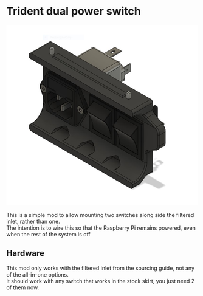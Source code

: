 # Trident dual power switch
![Dual switch](Images/DualSwitch.jpg)

This is a simple mod to allow mounting two switches along side the filtered inlet, rather than one.  
The intention is to wire this so that the Raspberry Pi remains powered, even when the rest of the system is off

## Hardware
This mod only works with the filtered inlet from the sourcing guide, not any of the all-in-one options.  
It should work with any switch that works in the stock skirt, you just need 2 of them now.
